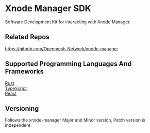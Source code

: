 # Xnode Manager SDK

Software Development Kit for interacting with Xnode Manager.

## Related Repos

https://github.com/Openmesh-Network/xnode-manager

## Supported Programming Languages And Frameworks

[Rust](./rust/package/)  
[TypeScript](./ts/package/)  
[React](./ts/react/)

## Versioning

Follows the xnode-manager Major and Minor version, Patch version is independent.
